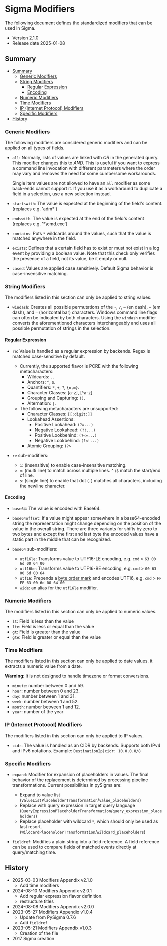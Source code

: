 # Sigma Modifiers <!-- omit in toc -->

The following document defines the standardized modifiers that can be used in Sigma.

* Version 2.1.0
* Release date 2025-01-08

## Summary

- [Summary](#summary)
  - [Generic Modifiers](#generic-modifiers)
  - [String Modifiers](#string-modifiers)
    - [Regular Expression](#regular-expression)
    - [Encoding](#encoding)
  - [Numeric Modifiers](#numeric-modifiers)
  - [Time Modifiers](#time-modifiers)
  - [IP (Internet Protocol) Modifiers](#ip-internet-protocol-modifiers)
  - [Specific Modifiers](#specific-modifiers)
- [History](#history)

### Generic Modifiers

The following modifiers are considered generic modifiers and can be applied on all types of fields.

* `all`: Normally, lists of values are linked with *OR* in the generated query. This modifier
  changes this to *AND*. This is useful if you want to express a command line invocation with different
  parameters where the order may vary and removes the need for some cumbersome workarounds.

  Single item values are not allowed to have an `all` modifier as some back-ends cannot support it.
  If you use it as a workaround to duplicate a field in a selection, use a new selection instead.

* `startswith`: The value is expected at the beginning of the field's content. (replaces e.g. 'adm*')
* `endswith`: The value is expected at the end of the field's content (replaces e.g. '*\cmd.exe')
* `contains`: Puts `*` wildcards around the values, such that the value is matched anywhere in the
  field.

* `exists`: Defines that a certain field has to exist or must not exist in a log event by providing a boolean value. Note that this check only verifies the presence of a field, not its value, be it empty or null.
* `cased`: Values are applied case sensitively. Default Sigma behavior is case-insensitive matching.

### String Modifiers

The modifiers listed in this section can only be applied to string values.

* `windash`: Creates all possible permutations of the `-`, `/`, `–` (en dash), `—` (em dash), and `―` (horizontal bar) characters. Windows command line flags can often be indicated by both characters. Using the `windash` modifier converts the aforementioned characters interchangeably and uses all possible permutation of strings in the selection.

#### Regular Expression

* `re`: Value is handled as a regular expression by backends. Regex is matched case-sensitive by default.
  * Currently, the supported flavor is PCRE with the following metacharacters:
    * Wildcards: `.`.
    * Anchors: `^`, `$`.
    * Quantifiers: `*`, `+`, `?`, `{n,m}`.
    * Character Classes: [a-z], [^a-z].
    * Grouping and Capturing: `()`.
    * Alternation: `|`.
  * The following metacharacters are unsupported:
    * Character Classes: `[[:digit:]]`
    * Lookahead Assertions:
      * Positive Lookahead: `(?=...)`
      * Negative Lookahead: `(?!...)`
      * Positive Lookbehind: `(?<=...)`
      * Negative Lookbehind: `(?<!...)`
    * Atomic Grouping: `(?>`


* `re` sub-modifiers:
  * `i`: (insensitive) to enable case-insensitive matching.
  * `m`: (multi line) to match across multiple lines. `^` /`$` match the start/end of line.
  * `s`: (single line) to enable that dot (`.`) matches all characters, including the newline character.

#### Encoding

* `base64`: The value is encoded with Base64.
* `base64offset`: If a value might appear somewhere in a base64-encoded string the representation
  might change depending on the position of the value in the overall string. There are three variants for shifts
  by zero to two bytes and except the first and last byte the encoded values have a static part in
  the middle that can be recognized.

* `base64` sub-modifiers:
  * `utf16le`: Transforms value to UTF16-LE encoding, e.g. `cmd` > `63 00 6d 00 64 00`
  * `utf16be`: Transforms value to UTF16-BE encoding, e.g. `cmd` > `00 63 00 6d 00 64`
  * `utf16`: Prepends a [byte order mark](https://en.wikipedia.org/wiki/Byte_order_mark) and encodes UTF16, e.g. `cmd` > `FF FE 63 00 6d 00 64 00`
  * `wide`: an alias for the `utf16le` modifier.

### Numeric Modifiers

The modifiers listed in this section can only be applied to numeric values.

* `lt`: Field is less than the value
* `lte`: Field is less or equal than the value
* `gt`: Field is greater than the value
* `gte`: Field is greater or equal than the value

### Time Modifiers

The modifiers listed in this section can only be applied to date values.
it extracts a numeric value from a date.

**Warning**: It is not designed to handle timezone or format conversions.

* `minute`: number between 0 and 59.
* `hour`:  number between 0 and 23.
* `day`:  number between 1 and 31.
* `week`: number between 1 and 52.
* `month`: number between 1 and 12.
* `year`: number of the year

### IP (Internet Protocol) Modifiers

The modifiers listed in this section can only be applied to IP values.

* `cidr`: The value is handled as an CIDR by backends. Supports both IPv4 and IPv6 notations. Example: `DestinationIp|cidr: 10.0.0.0/8`

### Specific Modifiers

* `expand`: Modifier for expansion of placeholders in values. The final behavior of the replacement is determined by processing pipeline transformations. Current possibilities in pySigma are:
  * Expand to value list (`ValueListPlaceholderTransformation`/`value_placeholders`)
  * Replace with query expression in target query language (`QueryExpressionPlaceholderTransformation`/`query_expression_placeholders`)
  * Replace placeholder with wildcard `*`, which should only be used as last resort. (`WildcardPlaceholderTransformation`/`wildcard_placeholders`)

* `fieldref`: Modifies a plain string into a field reference. A field reference can be used to compare fields of matched
  events directly at query/matching time.

## History

* 2025-03-03 Modifiers Appendix v2.1.0
  * Add time modifiers
* 2024-08-10 Modifiers Appendix v2.0.1
  * Add regular expression flavor definition.
  * restructure titles
* 2024-08-08 Modifiers Appendix v2.0.0
* 2023-05-27 Modifiers Appendix v1.0.4
  * Update from PySigma 0.7.6
  * Add `fieldref`
* 2023-05-21 Modifiers Appendix v1.0.3
  * Creation of the file
* 2017 Sigma creation
